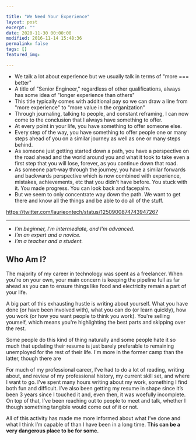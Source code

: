 ```yaml
---

title: "We Need Your Experience"
layout: post
excerpt: ""
date: 2020-11-30 00:00:00
modified: 2016-11-14 15:48:36
permalink: false
tags: []
featured_img:

---
```


- We talk a lot about experience but we usually talk in terms of "more === better"
- A title of "Senior Engineer," regardless of other qualifications, always has some idea of "longer experience than others"
- This title typically comes with additional pay so we can draw a line from "more experience" to "more value in the organization"
- Through journaling, talking to people, and constant reframing, I can now come to the conclusion that I always have something to offer. 
- At every point in your life, you have something to offer someone else.
- Every step of the way, you have something to offer people one or many steps ahead of you on a similar journey as well as one or many steps behind. 
- As someone just getting started down a path, you have a perspective on the road ahead and the world around you and what it took to take even a first step that you will lose, forever, as you continue down that road. 
- As someone part-way through the journey, you have a similar forwards and backwards perspective which is now combined with experience, mistakes, achievements, etc that you didn't have before. You stuck with it. You made progress. You can look back and facepalm.
- But we seem to only concentrate way down the path. We want to get there and know all the things and be able to do all of the stuff.

https://twitter.com/laurieontech/status/1250900874743947267



---

- *I’m beginner, I’m intermediate, and I’m advanced.*
- *I’m an expert and a novice.*
- *I’m a teacher and a student.*

## Who Am I?

The majority of my career in technology was spent as a freelancer. When you're on your own, your main concern is keeping the pipeline full as far ahead as you can to ensure things like food and electricity remain a part of your life.

A big part of this exhausting hustle is writing about yourself. What  you have done (or have been involved with), what you can do (or learn quickly), how you work (or how you want people to think you work). You're selling yourself, which means you're highlighting the best parts and skipping over the rest.

Some people do this kind of thing naturally and some people hate it so much that updating their resume is just barely preferable to remaining unemployed for the rest of their life. I'm more in the former camp than the latter, though there are

For much of my professional career, I’ve had to do a lot of reading, writing about, and review of my professional history, my current skill set, and where I want to go. I’ve spent many hours writing about my work, something I find both fun and difficult. I’ve also been getting my resume in shape since it’s been 3 years since I touched it and, even then, it was woefully incomplete. On top of that, I’ve been reaching out to people to meet and talk, whether I though something tangible would come out of it or not.

All of this activity has made me more informed about what I’ve done and what I think I’m capable of than I have been in a long time. ****This can be a very dangerous place to be for some.****
